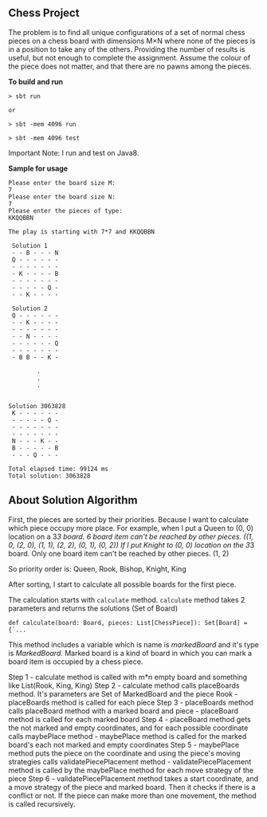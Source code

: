 ## Chess Project

The problem is to find all unique configurations of a set of normal chess pieces on a chess board with dimensions M×N
where none of the pieces is in a position to take any of the others. Providing the number of results is useful,
but not enough to complete the assignment. Assume the colour of the piece does not matter, and that there are no pawns
among the pieces.

**To build and run**

```
> sbt run
```
    or
```
> sbt -mem 4096 run
```

```
> sbt -mem 4096 test
```
Important Note: I run and test on Java8.

**Sample for usage**
```
Please enter the board size M:
7
Please enter the board size N:
7
Please enter the pieces of type:
KKQQBBN

The play is starting with 7*7 and KKQQBBN

 Solution 1
 - - B - - - N
 Q - - - - - -
 - - - - - - -
 - K - - - - B
 - - - - - - -
 - - - - - Q -
 - - K - - - -

 Solution 2
 Q - - - - - -
 - - K - - - -
 - - - - - - -
 - - N - - - -
 - - - - - - Q
 - - - - - - -
 - B B - - K -

        .
        .
        .


Solution 3063828
 K - - - - - -
 - - - - - Q -
 - - - - - - -
 - - - - - - -
 N - - - K - -
 B - - - - - B
 - - - Q - - -

Total elapsed time: 99124 ms
Total solution: 3063828

```
## About Solution Algorithm

First, the pieces are sorted by their priorities. Because I want to calculate which piece occupy more place.
For example, when I put a Queen to (0, 0) location on a 3*3 board.
6 board item can't be reached by other pieces. ((1, 0, (2, 0), (1, 1), (2, 2), (0, 1), (0, 2))
If I put Knight to (0, 0) location on the 3*3 board. Only one board item can't be reached by other pieces. (1, 2)

So priority order is: Queen, Rook, Bishop, Knight, King

After sorting, I start to calculate all possible boards for the first piece.

The calculation starts with `calculate` method.
`calculate` method takes 2 parameters and returns the solutions (Set of Board)

```
def calculate(board: Board, pieces: List[ChessPiece]): Set[Board] = {`...
```
This method includes a variable which is name is *markedBoard* and it's type is *MarkedBoard*.
Marked board is a kind of board in which you can mark a board item is occupied by a chess piece.

Step 1 - calculate method is called with m*n empty board and something like List(Rook, King, King)
Step 2 - calculate method calls placeBoards method. It's parameters are Set of MarkedBoard and the piece Rook - placeBoards method is called for each piece
Step 3 - placeBoards method calls placeBoard method with a marked board and piece - placeBoard method is called for each marked board
Step 4 - placeBoard method gets the not marked and empty coordinates, and for each possible coordinate calls maybePlace method - maybePlace method is called for the marked board's each not marked and empty coordinates
Step 5 - maybePlace method puts the piece on the coordinate and using the piece's moving strategies calls validatePiecePlacement method - validatePiecePlacement method is called by the maybePlace method for each move strategy of the piece
Step 6 - validatePiecePlacement method takes a start coordinate, and a move strategy of the piece and marked board. Then it checks if there is a conflict or not. If the piece can make more than one movement, the method is called recursively.

